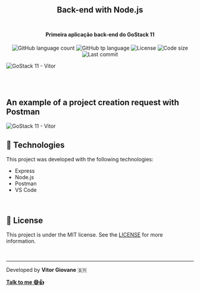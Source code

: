 <h2 align="center">
    <br>
    <br>
    Back-end with Node.js
    <br>
    <br>  
</h2>
<h4 align="center">Primeira aplicação back-end do GoStack 11</h4>
<p align="center">
  <img alt="GitHub language count" src="https://img.shields.io/github/languages/count/vitorgiovane/gostack11-back-end-with-node.js?color=%2304D361">
  <img alt="GitHub tp language" src="https://img.shields.io/github/languages/top/vitorgiovane/gostack11-back-end-with-node.js">
  <img alt="License" src="https://img.shields.io/badge/license-MIT-%2304D361">
  <img alt="Code size" src="https://img.shields.io/github/languages/code-size/vitorgiovane/gostack11-back-end-with-node.js">
  <img alt="Last commit" src="https://img.shields.io/github/last-commit/vitorgiovane/gostack11-back-end-with-node.js">
</p>

<img alt="GoStack 11 - Vitor" src="https://res.cloudinary.com/vitorgiovane/image/upload/v1586588476/GoStack%2011/79037498-06fa2380-7ba8-11ea-96d1-6d039f72f0cf_ikydr4.png" />  

<br><br>

## An example of a project creation request with Postman
<img alt="GoStack 11 - Vitor" src="https://res.cloudinary.com/vitorgiovane/image/upload/v1586589648/GoStack%2011/2020-04-11_04-18_g9lemm.png" />

<br>

## :rocket: Technologies
This project was developed with the following technologies:

- Express
- Node.js
- Postman
- VS Code

<br>

## :page_with_curl: License
This project is under the MIT license. See the [LICENSE](https://github.com/vitorgiovane/gostack11-back-end-with-node.js/blob/master/LICENSE) for more information.

<br>

---
Developed by **Vitor Giovane** <span>&#x1f1e7;&#x1f1f7;</span>

**[Talk to me :smile::thumbsup:](https://www.linkedin.com/in/vitorgiovane)** 
